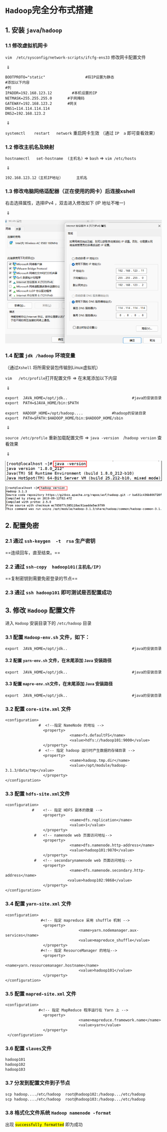# `Hadoop`完全分布式搭建

## 1. 安装  `java`/`hadoop`

### 1.1 修改虚拟机网卡

`vim  /etc/sysconfig/network-scripts/ifcfg-ens33` 修改网卡配置文件

​				$\Downarrow$

````shell
BOOTPROTO="static"					#将IP设置为静态
#添加以下内容
#列
IPADDR=192.168.123.12		  #本机设置的IP
NETMASK=255.255.255.0		#子网掩码
GATEWAY=192.168.123.2		#网关
DNS1=114.114.114.114
DNS2=192.168.123.2
````

​				$\Downarrow$

`systemctl    restart   network` 重启网卡生效  （通过  `IP  a` 即可查看效果）

### 1.2 修改主机名及映射

`hostnamectl   set-hostname  (主机名)` $\Longrightarrow$  `bash`   $\Longrightarrow$ `vim /etc/hosts`   

​											$\Downarrow$  

````shell
192.168.123.12（主机IP地址） 		主机名
````

### 1.3  修改电脑网络适配器（正在使用的网卡）后连接xshell

右击选择属性，选择IPv4 ，双击进入修改如下  (IP  地址不唯一)

​							$\Downarrow$

![image-20231105221513377](./Hadoop.assets/image-20231105221513377.png)



### 1.4  配置  `jdk /hadoop` 环境变量

（通过`Xshell` 将所需安装包传输到Linux虚拟机）

`vim   /etc/profile`打开配置文件  $\Longrightarrow$  在末尾添加以下内容   

​									$\Downarrow$

````shell
export	JAVA_HOME=/opt/jdk..							 #java的安装目录
export	PATH=$JAVA_HOME/bin:$PATH

export	HADOOP_HOME=/opt/hadoop....				#hadoop的安装目录
export	PATH=$PATH:$HADOOP_HOME/bin:$HADOOP_HOME/sbin
````

​									$\Downarrow$

`source /etc/profile`  重新加载配置文件   $\Longrightarrow$  `java -version  `/`hadoop version` 查看效果

​									$\Downarrow$

![image-20231105222928300](./Hadoop.assets/image-20231105222928300.png)

![image-20231105223143981](./Hadoop.assets/image-20231105223143981.png)

## 2. 配置免密

### 2.1 通过 `ssh-keygen  -t  rsa`  生产密钥

==连续回车，直至结束。==

### 2.2 通过 `ssh-copy  hadoop101(主机名/IP)`

==复制密钥到需要免密登录的节点==

### 2.3 通过 `ssh hadoop101` 即可测试是否配置成功



## 3. 修改 `Hadoop` 配置文件

进入 `Hadoop` 安装目录下的 `/etc/hadoop` 目录

### 3.1 配置 `Hadoop-env.sh` 文件，如下：

```shell
export	JAVA_HOME=/opt/jdk..							 #java的安装目录
```

#### 3.2 配置 `yarn-env.sh` 文件，在末尾添加 `Java` 安装路径

````shell
export	JAVA_HOME=/opt/jdk..							 #java的安装目录
````

#### 3.3  配置 `mapre-env.sh`文件，在末尾添加 `Java` 安装路径

````shell
export	JAVA_HOME=/opt/jdk..							 #java的安装目录
````

### 3.2 配置 `core-site.xml` 文件

````shell
<configuration>
               #  <!--指定 NameNode 的地址 -->
                 <property>
                             <name>fs.defaultFS</name>
                             <value>hdfs://hadoop101:9000</value>
                 </property>
               #  <!-- 指定 hadoop 运行时产生数据的存储目录 -->
                 <property>
                             <name>hadoop.tmp.dir</name>
                             <value>/opt/module/hadoop-3.1.3/data/tmp</value>
                 </property>
</configuration>
````

### 3.3 配置 `hdfs-site.xml`文件

````shell
<configuration>
            #    <!-- 指定 HDFS 副本的数量 -->
                 <property>
                             <name>dfs.replication</name>
                             <value>1</value>
                 </property>
             #   <!-- namenode web 页面访问地址-->
                 <property>
                             <name>dfs.namenode.http-address</name>
                             <value>hadoop101:9870</value>
                 </property>
             #   <!-- secondarynamenode web 页面访问地址-->
                 <property>
                             <name>dfs.namenode.secondary.http-address</name>
                            <value>hadoop102:9868</value>
                 </property>
</configuration>
````

### 3.4 配置 `yarn-site.xml` 文件

```shell
<configuration>
                #<!-- 指定 mapreduce 采用 shuffle 机制 -->
                 <property>
                                 <name>yarn.nodemanager.aux-services</name>
                                 <value>mapreduce_shuffle</value>
                 </property>
                #<!-- 指定 ResourceManager 的地址-->
                 <property>
                                 <name>yarn.resourcemanager.hostname</name>
                                 <value>hadoop101</value>
                 </property>
</configuration>
```

### 3.5 配置 `mapred-site.xml` 文件

````shell
<configuration>
               #<!-- 指定 MapReduce 程序运行在 Yarn 上 -->
                 <property>
                                 <name>mapreduce.framework.name</name>
                                 <value>yarn</value>
                 </property>
 </configuration>
````

### 3.6 配置 `slaves`文件 

````shell
hadoop101
hadoop102
hadoop103
````

### 3.7 分发到配置文件到子节点

````shell
scp hadoop..../etc/hadoop  root@hadoop102:/hadoop.../etc/hadoop
scp hadoop..../etc/hadoop  root@hadoop103:/hadoop.../etc/hadoop
````

### 3.8 格式化文件系统 `Hadoop namenode -format `

出现 <mark> `successfully formatted`</mark> 即为成功

